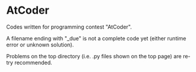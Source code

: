 # AtCoder
Codes written for programming contest "AtCoder".

A filename ending with "_due" is not a complete code yet (either runtime error or unknown solution).

Problems on the top directory (i.e. .py files shown on the top page) are re-try recommended.
